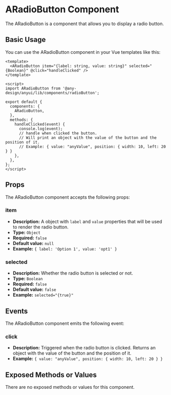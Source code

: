 # ARadioButton Component

The ARadioButton is a component that allows you to display a radio button.

## Basic Usage

You can use the ARadioButton component in your Vue templates like this:

```
<template>
  <ARadioButton item="{label: string, value: string}" selected="{Boolean}" @click="handleClicked" />
</template>

<script>
import ARadioButton from '@any-design/anyui/lib/components/radioButton';

export default {
  components: {
    ARadioButton,
  },
  methods: {
    handleClicked(event) {
      console.log(event);
      // handle when clicked the button.
      // Will print an object with the value of the button and the position of it.
      // Example: { value: "anyValue", position: { width: 10, left: 20 } }
    },
  },
};
</script>
```

## Props

The ARadioButton component accepts the following props:

### item

- **Description:** A object with `label` and `value` properties that will be used to render the radio button. 
- **Type:** `Object`
- **Required:** `false`
- **Default value:** `null`
- **Example:** `{ label: 'Option 1', value: 'opt1' }`

### selected

- **Description:** Whether the radio button is selected or not. 
- **Type:** `Boolean`
- **Required:** `false`
- **Default value:** `false`
- **Example:** `selected="{true}"`

## Events

The ARadioButton component emits the following event:

### click

- **Description:** Triggered when the radio button is clicked. Returns an object with the value of the button and the position of it. 
- **Example:** `{ value: "anyValue", position: { width: 10, left: 20 } }`


## Exposed Methods or Values

There are no exposed methods or values for this component.
